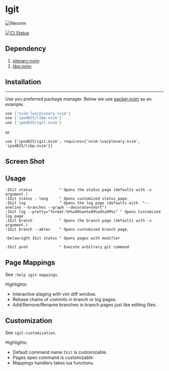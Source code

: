 Igit
=============
![Neovim](https://img.shields.io/badge/NeoVim-%2357A143.svg?&style=for-the-badge&logo=neovim&logoColor=white)

[![CI Status](https://github.com/ipod825/igit.nvim/workflows/CI/badge.svg?branch=main)](https://github.com/ipod825/igit.nvim/actions)

## Dependency
1. [plenary.nvim](https://github.com/nvim-lua/plenary.nvim)
2. [libp.nvim](https://github.com/ipod825/libp.nvim)

## Installation
------------

Use you preferred package manager. Below we use [packer.nvim](https://github.com/wbthomason/packer.nvim) as an example.

```lua
use {'nvim-lua/plenary.nvim'}
use {'ipod825/libp.nvim'}
use {'ipod825/igit.nvim'}
```
or

```
use {'ipod825/igit.nvim', requires={'nvim-lua/plenary.nvim', 'ipod825/libp.nvim'}}
```

## Screen Shot

## Usage
```vim
:IGit status            " Opens the status page (defaults with -s argument.)
:IGit status --long     " Opens customized status page. 
:IGit log               " Opens the log page (defaults with  "--oneline --branches --graph --decorate=short")
:IGit log --pretty="format:%h%x09%an%x09%ad%x09%s" " Opens Customized log page
:IGit branch            " Opens the branch page (defaults with -v argument.)
:IGit branch --abrev    " Opens customized branch page.

:belowright IGit status " Opens pages with modifier

:IGit push              " Execute arbitrary git command
```

## Page Mappings
See `:help igit-mappings`. 

Highlights:
- Interactive staging with vim diff window.
- Rebase chains of commits in branch or log pages.
- Add/Remove/Rename branches in branch pages just like editing files.

## Customization
See `igit-customization`.

Highlights:
- Default command name `IGit` is customizable.
- Pages open command is customizable.
- Mappings handlers takes lua functions.
